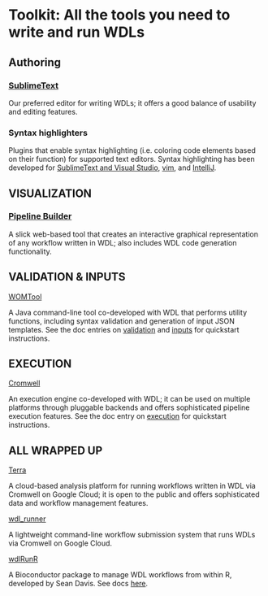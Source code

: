 # Toolkit: All the tools you need to write and run WDLs

## Authoring 
### [SublimeText](https://www.sublimetext.com/)

Our preferred editor for writing WDLs; it offers a good balance of usability and editing features.

### Syntax highlighters

Plugins that enable syntax highlighting (i.e. coloring code elements based on their function) for supported text editors. Syntax highlighting has been developed for [SublimeText and Visual Studio](https://github.com/broadinstitute/wdl-sublime-syntax-highlighter), [vim](https://github.com/broadinstitute/vim-wdl), and [IntelliJ](https://github.com/broadinstitute/winstanley#winstanley-an-intellij-plug-in-for-wdl).

## VISUALIZATION
### [Pipeline Builder](https://github.com/epam/pipeline-builder)

A slick web-based tool that creates an interactive graphical representation of any workflow written in WDL; also includes WDL code generation functionality.

## VALIDATION & INPUTS
[WOMTool](https://github.com/broadinstitute/cromwell/releases/latest)

A Java command-line tool co-developed with WDL that performs utility functions, including syntax validation and generation of input JSON templates. See the doc entries on [validation](./validate_syntax.md) and [inputs](./specify_inputs.md) for quickstart instructions.

## EXECUTION
[Cromwell](https://github.com/broadinstitute/cromwell/)

An execution engine co-developed with WDL; it can be used on multiple platforms through pluggable backends and offers sophisticated pipeline execution features. See the doc entry on [execution](./execute.md) for quickstart instructions.

## ALL WRAPPED UP
[Terra](https://software.broadinstitute.org/firecloud)

A cloud-based analysis platform for running workflows written in WDL via Cromwell on Google Cloud; it is open to the public and offers sophisticated data and workflow management features.

[wdl_runner](https://github.com/broadinstitute/wdl-runner)

A lightweight command-line workflow submission system that runs WDLs via Cromwell on Google Cloud.

[wdlRunR](https://github.com/seandavi/wdlRunR)

A Bioconductor package to manage WDL workflows from within R, developed by Sean Davis. See docs [here](https://seandavi.github.io/wdlRunR/).